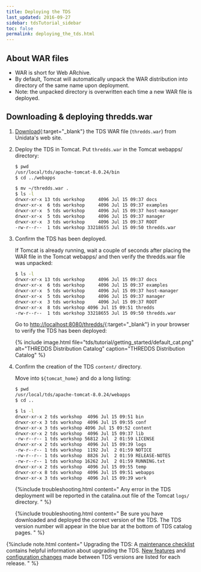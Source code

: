 ```yaml
---
title: Deploying the TDS 
last_updated: 2016-09-27 
sidebar: tdsTutorial_sidebar
toc: false
permalink: deploying_the_tds.html
---
```


## About WAR files

* WAR is short for Web ARchive.
* By default, Tomcat will automatically unpack the WAR distribution into directory of the same name upon deployment.
* Note: the unpacked directory is overwritten each time a new WAR file is deployed.

## Downloading & deploying thredds.war

1. [Download](http://www.unidata.ucar.edu/downloads/thredds/index.jsp){:target="_blank"} the TDS WAR file (`thredds.war`) from Unidata's web site.


2. Deploy the TDS in Tomcat.
   Put `thredds.war` in the Tomcat webapps/ directory:

   ~~~bash
   $ pwd
   /usr/local/tds/apache-tomcat-8.0.24/bin
   $ cd ../webapps

   $ mv ~/thredds.war .
   $ ls -l
   drwxr-xr-x 13 tds workshop     4096 Jul 15 09:37 docs
   drwxr-xr-x  6 tds workshop     4096 Jul 15 09:37 examples
   drwxr-xr-x  5 tds workshop     4096 Jul 15 09:37 host-manager
   drwxr-xr-x  5 tds workshop     4096 Jul 15 09:37 manager
   drwxr-xr-x  3 tds workshop     4096 Jul 15 09:37 ROOT
   -rw-r--r--  1 tds workshop 33218655 Jul 15 09:50 thredds.war
   ~~~

3. Confirm the TDS has been deployed.

   If Tomcat is already running, wait a couple of seconds after placing the WAR file in the Tomcat webapps/ and then verify the thredds.war file was unpacked:

   ~~~bash
   $ ls -l
   drwxr-xr-x 13 tds workshop     4096 Jul 15 09:37 docs
   drwxr-xr-x  6 tds workshop     4096 Jul 15 09:37 examples
   drwxr-xr-x  5 tds workshop     4096 Jul 15 09:37 host-manager
   drwxr-xr-x  5 tds workshop     4096 Jul 15 09:37 manager
   drwxr-xr-x  3 tds workshop     4096 Jul 15 09:37 ROOT
   drwxr-xr-x  8 tds workshop 4096 Jul 15 09:51 thredds
   -rw-r--r--  1 tds workshop 33218655 Jul 15 09:50 thredds.war
   ~~~

   Go to [http://localhost:8080/thredds/](http://localhost:8080/thredds/){:target="_blank"}  in your browser to verify the TDS has been deployed:

   {% include image.html file="tds/tutorial/getting_started/default_cat.png" alt="THREDDS Distribution Catalog" caption="THREDDS Distribution Catalog" %}


4. Confirm the creation of the TDS `content/` directory.

   Move into `${tomcat_home}` and do a long listing:

   ~~~bash
   $ pwd
   /usr/local/tds/apache-tomcat-8.0.24/webapps
   $ cd ..

   $ ls -l
   drwxr-xr-x 2 tds workshop  4096 Jul 15 09:51 bin
   drwxr-xr-x 3 tds workshop  4096 Jul 15 09:55 conf
   drwxr-xr-x 3 tds workshop 4096 Jul 15 09:52 content
   drwxr-xr-x 2 tds workshop  4096 Jul 15 09:37 lib
   -rw-r--r-- 1 tds workshop 56812 Jul  2 01:59 LICENSE
   drwxr-xr-x 2 tds workshop  4096 Jul 15 09:39 logs
   -rw-r--r-- 1 tds workshop  1192 Jul  2 01:59 NOTICE
   -rw-r--r-- 1 tds workshop  8826 Jul  2 01:59 RELEASE-NOTES
   -rw-r--r-- 1 tds workshop 16262 Jul  2 01:59 RUNNING.txt
   drwxr-xr-x 2 tds workshop  4096 Jul 15 09:55 temp
   drwxr-xr-x 8 tds workshop  4096 Jul 15 09:51 webapps
   drwxr-xr-x 3 tds workshop  4096 Jul 15 09:39 work
   ~~~

   {%include troubleshooting.html content="
   Any error in the TDS deployment will be reported in the catalina.out file of the Tomcat `logs/` directory.
   " %}

   {%include troubleshooting.html content="
   Be sure you have downloaded and deployed the correct version of the TDS.
   The TDS version number will appear in the blue bar at the bottom of TDS catalog pages.
   " %}

{%include note.html content="
Upgrading the TDS: A [maintenance checklist](updateme.html) contains helpful information about upgrading the TDS.
[New features](updateme.html) and [configuration changes](updateme.html) made between TDS versions are listed for each release.
" %}
